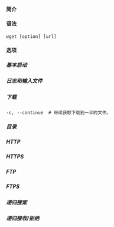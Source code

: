 #### 简介

#### 语法

```
wget [option] [url]
```

#### 选项

##### 基本启动

##### 日志和输入文件

##### 下载

```
-c, --continue	# 继续获取下载到一半的文件。
```



##### 目录

##### HTTP

##### HTTPS

##### FTP

##### FTPS

##### 递归搜索

##### 递归接收/拒绝

